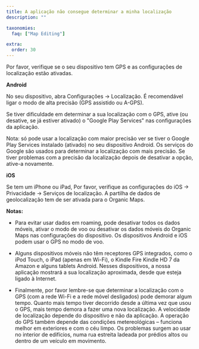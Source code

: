 ```yaml
---
title: A aplicação não consegue determinar a minha localização
description: ""

taxonomies:
  faq: ["Map Editing"]

extra:
  order: 30
---
```


Por favor, verifique se o seu dispositivo tem GPS e as configurações de localização estão ativadas.

**Android**

No seu dispositivo, abra Configurações → Localização. É recomendável ligar o modo de alta precisão (GPS assistido ou A-GPS).

Se tiver dificuldade em determinar a sua localização com o GPS, ative (ou desative, se já estiver ativado) o "Google Play Services" nas configurações da aplicação.

Nota: só pode usar a localização com maior precisão ver se tiver o Google Play Services instalado (ativado) no seu dispositivo Android. Os serviços do Google são usados para determinar a localização com mais precisão. Se tiver problemas com a precisão da localização depois de desativar a opção, ative-a novamente.

**iOS**

Se tem um iPhone ou iPad, Por favor, verifique as configurações do iOS → Privacidade → Serviços de localização. A partilha de dados de geolocalização tem de ser ativada para o Organic Maps.

**Notas:**

* Para evitar usar dados em roaming, pode desativar todos os dados móveis, ativar o modo de voo ou desativar os dados móveis do Organic Maps nas configurações do dispositivo. Os dispositivos Android e iOS podem usar o GPS no modo de voo.

* Alguns dispositivos móveis não têm receptores GPS integrados, como o iPod Touch, o iPad (apenas em Wi-Fi), o Kindle Fire Kindle HD 7 da Amazon e alguns tablets Android. Nesses dispositivos, a nossa aplicação mostrará a sua localização aproximada, desde que esteja ligado à Internet.

* Finalmente, por favor lembre-se que determinar a localização com o GPS (com a rede Wi-Fi e a rede móvel desligados) pode demorar algum tempo. Quanto mais tempo tiver decorrido desde a última vez que usou o GPS, mais tempo demora a fazer uma nova localização. A velocidade de localização depende do dispositivo e não da aplicação. A operação do GPS também depende das condições metereológicas – funciona melhor em exteriores e com o céu limpo. Os problemas surgem ao usar no interior de edifícios, numa rua estreita ladeada por prédios altos ou dentro de um veículo em movimento.
